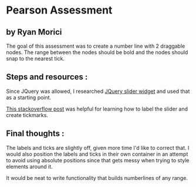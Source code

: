 # Pearson Assessment
## by Ryan Morici  

The goal of this assessment was to create a number line with 2 draggable nodes. The range between the nodes should be bold and the nodes should snap to the nearest tick.

## Steps and resources :

Since JQuery was allowed, I researched [JQuery slider widget](https://api.jqueryui.com/slider/) and used that as a starting point.

[This stackoverflow post](https://stackoverflow.com/questions/10224856/jquery-ui-slider-labels-under-slider) was helpful for learning how to label the slider and create tickmarks.

## Final thoughts :
The labels and ticks are slightly off, given more time I'd like to correct that. I would also position the labels and ticks in their own container in an attempt to avoid using absolute positions since that gets messy when trying to style elements around it.

It would be neat to write functionality that builds numberlines of any range.


